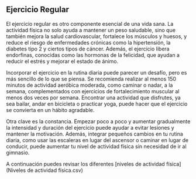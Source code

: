 ## Ejercicio Regular

El ejercicio regular es otro componente esencial de una vida sana. La actividad física no solo ayuda a mantener un peso saludable, sino que también mejora la salud cardiovascular, fortalece los músculos y huesos, y reduce el riesgo de enfermedades crónicas como la hipertensión, la diabetes tipo 2 y ciertos tipos de cáncer. Además, el ejercicio libera endorfinas, conocidas como las hormonas de la felicidad, que ayudan a reducir el estrés y mejorar el estado de ánimo.

Incorporar el ejercicio en la rutina diaria puede parecer un desafío, pero es más sencillo de lo que se piensa. Se recomienda realizar al menos 150 minutos de actividad aeróbica moderada, como caminar o nadar, a la semana, complementados con ejercicios de fortalecimiento muscular al menos dos veces por semana. Encontrar una actividad que disfrutes, ya sea bailar, andar en bicicleta o practicar yoga, puede hacer que el ejercicio se convierta en un hábito agradable.

Otra clave es la constancia. Empezar poco a poco y aumentar gradualmente la intensidad y duración del ejercicio puede ayudar a evitar lesiones y mantener la motivación. Además, integrar pequeños cambios en tu rutina diaria, como usar las escaleras en lugar del ascensor o caminar en lugar de conducir, puede aumentar tu nivel de actividad física sin necesidad de ir al gimnasio.

A continuación puedes revisar los diferentes [niveles de actividad física](Niveles de actividad física.csv)
